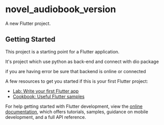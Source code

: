 # novel_audiobook_version

A new Flutter project.

## Getting Started

This project is a starting point for a Flutter application.

It's project which use python as back-end and connect with dio package

if you are having error be sure that backend is online or connected

A few resources to get you started if this is your first Flutter project:

- [Lab: Write your first Flutter app](https://docs.flutter.dev/get-started/codelab)
- [Cookbook: Useful Flutter samples](https://docs.flutter.dev/cookbook)

For help getting started with Flutter development, view the
[online documentation](https://docs.flutter.dev/), which offers tutorials,
samples, guidance on mobile development, and a full API reference.
